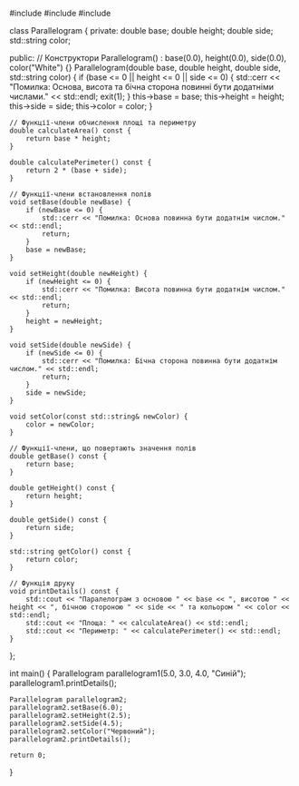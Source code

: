#include <iostream>
#include <string>
#include <cmath>

class Parallelogram {
private:
    double base;
    double height;
    double side;
    std::string color;

public:
    // Конструктори
    Parallelogram() : base(0.0), height(0.0), side(0.0), color("White") {}
    Parallelogram(double base, double height, double side, std::string color) {
        if (base <= 0 || height <= 0 || side <= 0) {
            std::cerr << "Помилка: Основа, висота та бічна сторона повинні бути додатніми числами." << std::endl;
            exit(1);
        }
        this->base = base;
        this->height = height;
        this->side = side;
        this->color = color;
    }

    // Функції-члени обчислення площі та периметру
    double calculateArea() const {
        return base * height;
    }

    double calculatePerimeter() const {
        return 2 * (base + side);
    }

    // Функції-члени встановлення полів
    void setBase(double newBase) {
        if (newBase <= 0) {
            std::cerr << "Помилка: Основа повинна бути додатнім числом." << std::endl;
            return;
        }
        base = newBase;
    }

    void setHeight(double newHeight) {
        if (newHeight <= 0) {
            std::cerr << "Помилка: Висота повинна бути додатнім числом." << std::endl;
            return;
        }
        height = newHeight;
    }

    void setSide(double newSide) {
        if (newSide <= 0) {
            std::cerr << "Помилка: Бічна сторона повинна бути додатнім числом." << std::endl;
            return;
        }
        side = newSide;
    }

    void setColor(const std::string& newColor) {
        color = newColor;
    }

    // Функції-члени, що повертають значення полів
    double getBase() const {
        return base;
    }

    double getHeight() const {
        return height;
    }

    double getSide() const {
        return side;
    }

    std::string getColor() const {
        return color;
    }

    // Функція друку
    void printDetails() const {
        std::cout << "Паралелограм з основою " << base << ", висотою " << height << ", бічною стороною " << side << " та кольором " << color << std::endl;
        std::cout << "Площа: " << calculateArea() << std::endl;
        std::cout << "Периметр: " << calculatePerimeter() << std::endl;
    }
};

int main() {
    Parallelogram parallelogram1(5.0, 3.0, 4.0, "Синій");
    parallelogram1.printDetails();

    Parallelogram parallelogram2;
    parallelogram2.setBase(6.0);
    parallelogram2.setHeight(2.5);
    parallelogram2.setSide(4.5);
    parallelogram2.setColor("Червоний");
    parallelogram2.printDetails();

    return 0;
}
